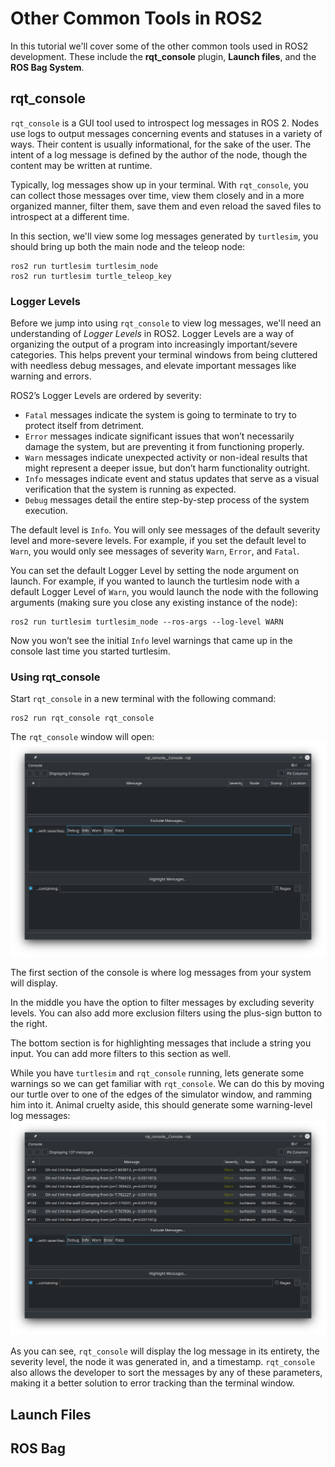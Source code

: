 # Other Common Tools in ROS2
In this tutorial we'll cover some of the other common tools used in ROS2 development. These include the **rqt_console** plugin, **Launch files**, and the **ROS Bag System**.

## rqt_console
`rqt_console` is a GUI tool used to introspect log messages in ROS 2. Nodes use logs to output messages concerning events and statuses in a variety of ways. Their content is usually informational, for the sake of the user. The intent of a log message is defined by the author of the node, though the content may be written at runtime. 

Typically, log messages show up in your terminal. With `rqt_console`, you can collect those messages over time, view them closely and in a more organized manner, filter them, save them and even reload the saved files to introspect at a different time.

In this section, we'll view some log messages generated by `turtlesim`, you should bring up both the main node and the teleop node:
```
ros2 run turtlesim turtlesim_node
ros2 run turtlesim turtle_teleop_key
```
### Logger Levels
Before we jump into using `rqt_console` to view log messages, we'll need an understanding of *Logger Levels* in ROS2. Logger Levels are a way of organizing the output of a program into increasingly important/severe categories. This helps prevent your terminal windows from being cluttered with needless debug messages, and elevate important messages like warning and errors.

ROS2’s Logger Levels are ordered by severity:
- `Fatal` messages indicate the system is going to terminate to try to protect itself from detriment.
- `Error` messages indicate significant issues that won’t necessarily damage the system, but are preventing it from functioning properly.
- `Warn` messages indicate unexpected activity or non-ideal results that might represent a deeper issue, but don’t harm functionality outright.
- `Info` messages indicate event and status updates that serve as a visual verification that the system is running as expected.
- `Debug` messages detail the entire step-by-step process of the system execution.

The default level is `Info`. You will only see messages of the default severity level and more-severe levels. For example, if you set the default level to `Warn`, you would only see messages of severity `Warn`, `Error`, and `Fatal`.

You can set the default Logger Level by setting the node argument on launch. For example, if you wanted to launch the turtlesim node with a default Logger Level of `Warn`, you would launch the node with the following arguments (making sure you close any existing instance of the node):
```
ros2 run turtlesim turtlesim_node --ros-args --log-level WARN
```
Now you won’t see the initial `Info` level warnings that came up in the console last time you started turtlesim.

### Using rqt_console
Start `rqt_console` in a new terminal with the following command:
```
ros2 run rqt_console rqt_console
```
The `rqt_console` window will open:
![rqt console](resources/rqt_console1.png)

The first section of the console is where log messages from your system will display.

In the middle you have the option to filter messages by excluding severity levels. You can also add more exclusion filters using the plus-sign button to the right.

The bottom section is for highlighting messages that include a string you input. You can add more filters to this section as well.

While you have `turtlesim` and `rqt_console` running, lets generate some warnings so we can get familiar with `rqt_console`. We can do this by moving our turtle over to one of the edges of the simulator window, and ramming him into it. Animal cruelty aside, this should generate some warning-level log messages:
![rqt console with warnings](resources/rqt_console2.png)

As you can see, `rqt_console` will display the log message in its entirety, the severity level, the node it was generated in, and a timestamp. `rqt_console` also allows the developer to sort the messages by any of these parameters, making it a better solution to error tracking than the terminal window.

## Launch Files


## ROS Bag
